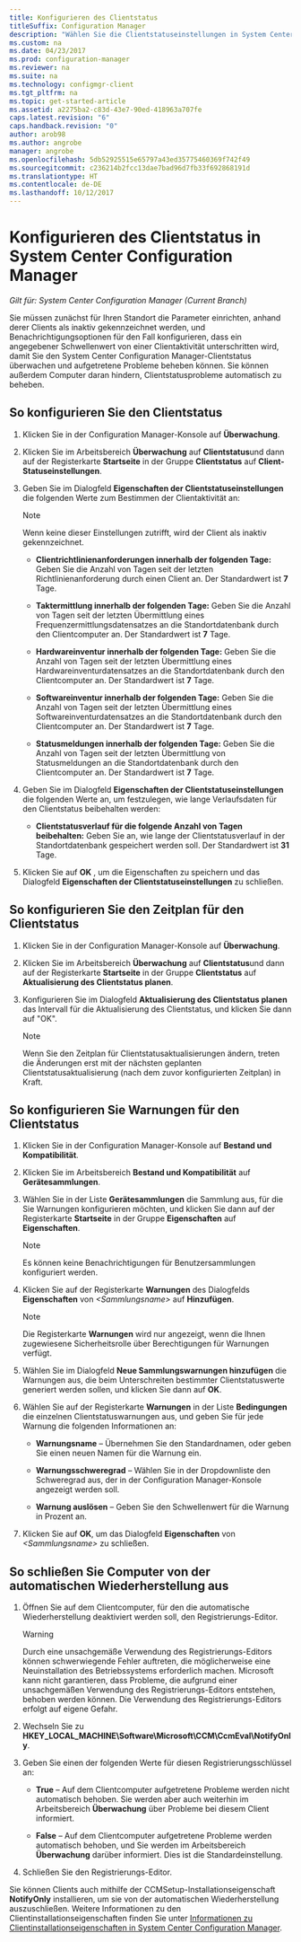 ```yaml
---
title: Konfigurieren des Clientstatus
titleSuffix: Configuration Manager
description: "Wählen Sie die Clientstatuseinstellungen in System Center Configuration Manager aus."
ms.custom: na
ms.date: 04/23/2017
ms.prod: configuration-manager
ms.reviewer: na
ms.suite: na
ms.technology: configmgr-client
ms.tgt_pltfrm: na
ms.topic: get-started-article
ms.assetid: a2275ba2-c83d-43e7-90ed-418963a707fe
caps.latest.revision: "6"
caps.handback.revision: "0"
author: arob98
ms.author: angrobe
manager: angrobe
ms.openlocfilehash: 5db52925515e65797a43ed35775460369f742f49
ms.sourcegitcommit: c236214b2fcc13dae7bad96d7fb33f692868191d
ms.translationtype: HT
ms.contentlocale: de-DE
ms.lasthandoff: 10/12/2017
---
```

# <a name="how-to-configure-client-status-in-system-center-configuration-manager"></a>Konfigurieren des Clientstatus in System Center Configuration Manager

*Gilt für: System Center Configuration Manager (Current Branch)*

Sie müssen zunächst für Ihren Standort die Parameter einrichten, anhand derer Clients als inaktiv gekennzeichnet werden, und Benachrichtigungsoptionen für den Fall konfigurieren, dass ein angegebener Schwellenwert von einer Clientaktivität unterschritten wird, damit Sie den System Center Configuration Manager-Clientstatus überwachen und aufgetretene Probleme beheben können. Sie können außerdem Computer daran hindern, Clientstatusprobleme automatisch zu beheben.  

##  <a name="BKMK_1"></a> So konfigurieren Sie den Clientstatus  

1.  Klicken Sie in der Configuration Manager-Konsole auf **Überwachung**.  

2.  Klicken Sie im Arbeitsbereich **Überwachung** auf **Clientstatus**und dann auf der Registerkarte **Startseite** in der Gruppe **Clientstatus** auf **Client-Statuseinstellungen**.  

3.  Geben Sie im Dialogfeld **Eigenschaften der Clientstatuseinstellungen** die folgenden Werte zum Bestimmen der Clientaktivität an:  

    > [!NOTE]  
    >  Wenn keine dieser Einstellungen zutrifft, wird der Client als inaktiv gekennzeichnet.  

    -   **Clientrichtlinienanforderungen innerhalb der folgenden Tage:** Geben Sie die Anzahl von Tagen seit der letzten Richtlinienanforderung durch einen Client an. Der Standardwert ist **7** Tage.  

    -   **Taktermittlung innerhalb der folgenden Tage:** Geben Sie die Anzahl von Tagen seit der letzten Übermittlung eines Frequenzermittlungsdatensatzes an die Standortdatenbank durch den Clientcomputer an. Der Standardwert ist **7** Tage.  

    -   **Hardwareinventur innerhalb der folgenden Tage:** Geben Sie die Anzahl von Tagen seit der letzten Übermittlung eines Hardwareinventurdatensatzes an die Standortdatenbank durch den Clientcomputer an. Der Standardwert ist **7** Tage.  

    -   **Softwareinventur innerhalb der folgenden Tage:** Geben Sie die Anzahl von Tagen seit der letzten Übermittlung eines Softwareinventurdatensatzes an die Standortdatenbank durch den Clientcomputer an. Der Standardwert ist **7** Tage.  

    -   **Statusmeldungen innerhalb der folgenden Tage:** Geben Sie die Anzahl von Tagen seit der letzten Übermittlung von Statusmeldungen an die Standortdatenbank durch den Clientcomputer an. Der Standardwert ist **7** Tage.  

4.  Geben Sie im Dialogfeld **Eigenschaften der Clientstatuseinstellungen** die folgenden Werte an, um festzulegen, wie lange Verlaufsdaten für den Clientstatus beibehalten werden:  

    -   **Clientstatusverlauf für die folgende Anzahl von Tagen beibehalten:** Geben Sie an, wie lange der Clientstatusverlauf in der Standortdatenbank gespeichert werden soll. Der Standardwert ist **31** Tage.  

5.  Klicken Sie auf **OK** , um die Eigenschaften zu speichern und das Dialogfeld **Eigenschaften der Clientstatuseinstellungen** zu schließen.  

##  <a name="BKMK_Schedule"></a> So konfigurieren Sie den Zeitplan für den Clientstatus  

1.  Klicken Sie in der Configuration Manager-Konsole auf **Überwachung**.  

2.  Klicken Sie im Arbeitsbereich **Überwachung** auf **Clientstatus**und dann auf der Registerkarte **Startseite** in der Gruppe **Clientstatus** auf **Aktualisierung des Clientstatus planen**.  

3.  Konfigurieren Sie im Dialogfeld **Aktualisierung des Clientstatus planen** das Intervall für die Aktualisierung des Clientstatus, und klicken Sie dann auf "OK".  

    > [!NOTE]  
    >  Wenn Sie den Zeitplan für Clientstatusaktualisierungen ändern, treten die Änderungen erst mit der nächsten geplanten Clientstatusaktualisierung (nach dem zuvor konfigurierten Zeitplan) in Kraft.  

##  <a name="BKMK_2"></a> So konfigurieren Sie Warnungen für den Clientstatus  

1.  Klicken Sie in der Configuration Manager-Konsole auf **Bestand und Kompatibilität**.  

2.  Klicken Sie im Arbeitsbereich **Bestand und Kompatibilität** auf **Gerätesammlungen**.  

3.  Wählen Sie in der Liste **Gerätesammlungen** die Sammlung aus, für die Sie Warnungen konfigurieren möchten, und klicken Sie dann auf der Registerkarte **Startseite** in der Gruppe **Eigenschaften** auf **Eigenschaften**.  

    > [!NOTE]  
    >  Es können keine Benachrichtigungen für Benutzersammlungen konfiguriert werden.  

4.  Klicken Sie auf der Registerkarte **Warnungen** des Dialogfelds **Eigenschaften** von *&lt;Sammlungsname\>* auf **Hinzufügen**.  

    > [!NOTE]  
    >  Die Registerkarte **Warnungen** wird nur angezeigt, wenn die Ihnen zugewiesene Sicherheitsrolle über Berechtigungen für Warnungen verfügt.  

5.  Wählen Sie im Dialogfeld **Neue Sammlungswarnungen hinzufügen** die Warnungen aus, die beim Unterschreiten bestimmter Clientstatuswerte generiert werden sollen, und klicken Sie dann auf **OK**.  

6.  Wählen Sie auf der Registerkarte **Warnungen** in der Liste **Bedingungen** die einzelnen Clientstatuswarnungen aus, und geben Sie für jede Warnung die folgenden Informationen an:  

    -   **Warnungsname** – Übernehmen Sie den Standardnamen, oder geben Sie einen neuen Namen für die Warnung ein.  

    -   **Warnungsschweregrad** – Wählen Sie in der Dropdownliste den Schweregrad aus, der in der Configuration Manager-Konsole angezeigt werden soll.  

    -   **Warnung auslösen** – Geben Sie den Schwellenwert für die Warnung in Prozent an.  

7.  Klicken Sie auf **OK**, um das Dialogfeld **Eigenschaften** von *&lt;Sammlungsname\>* zu schließen.  

##  <a name="BKMK_3"></a> So schließen Sie Computer von der automatischen Wiederherstellung aus  

1.  Öffnen Sie auf dem Clientcomputer, für den die automatische Wiederherstellung deaktiviert werden soll, den Registrierungs-Editor.  

    > [!WARNING]  
    >  Durch eine unsachgemäße Verwendung des Registrierungs-Editors können schwerwiegende Fehler auftreten, die möglicherweise eine Neuinstallation des Betriebssystems erforderlich machen. Microsoft kann nicht garantieren, dass Probleme, die aufgrund einer unsachgemäßen Verwendung des Registrierungs-Editors entstehen, behoben werden können. Die Verwendung des Registrierungs-Editors erfolgt auf eigene Gefahr.  

2.  Wechseln Sie zu **HKEY_LOCAL_MACHINE\Software\Microsoft\CCM\CcmEval\NotifyOnly**.  

3.  Geben Sie einen der folgenden Werte für diesen Registrierungsschlüssel an:  

    -   **True** – Auf dem Clientcomputer aufgetretene Probleme werden nicht automatisch behoben. Sie werden aber auch weiterhin im Arbeitsbereich **Überwachung** über Probleme bei diesem Client informiert.  

    -   **False** – Auf dem Clientcomputer aufgetretene Probleme werden automatisch behoben, und Sie werden im Arbeitsbereich **Überwachung** darüber informiert. Dies ist die Standardeinstellung.  

4.  Schließen Sie den Registrierungs-Editor.  

 Sie können Clients auch mithilfe der CCMSetup-Installationseigenschaft **NotifyOnly** installieren, um sie von der automatischen Wiederherstellung auszuschließen. Weitere Informationen zu den Clientinstallationseigenschaften finden Sie unter [Informationen zu Clientinstallationseigenschaften in System Center Configuration Manager](../../../core/clients/deploy/about-client-installation-properties.md).  
